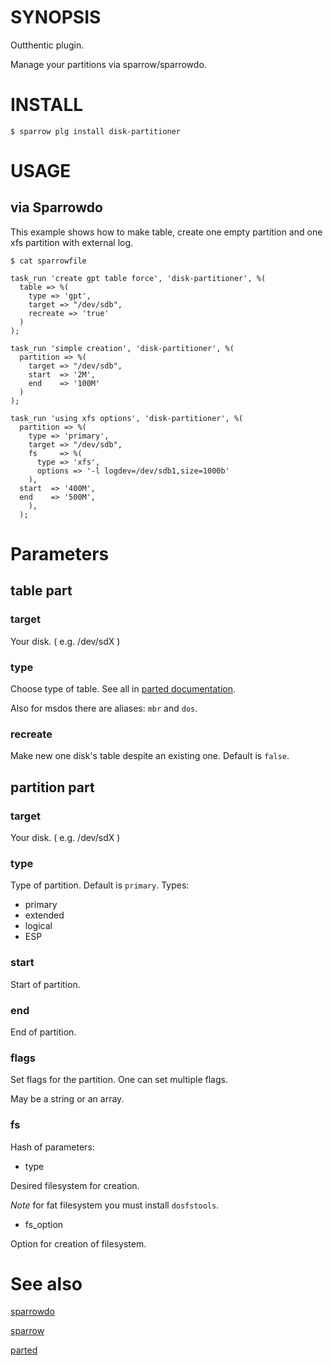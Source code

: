 # SYNOPSIS

Outthentic plugin.

Manage your partitions via sparrow/sparrowdo.

# INSTALL

    $ sparrow plg install disk-partitioner

# USAGE

## via Sparrowdo

This example shows how to make table, create one empty partition and one xfs partition with external log.

    $ cat sparrowfile
    
    task_run 'create gpt table force', 'disk-partitioner', %(
      table => %(
        type => 'gpt',
        target => "/dev/sdb",
        recreate => 'true'
      )
    );

    task_run 'simple creation', 'disk-partitioner', %(
      partition => %(
        target => "/dev/sdb",
        start  => '2M',
        end    => '100M'
      )
    );

    task_run 'using xfs options', 'disk-partitioner', %(
      partition => %(
        type => 'primary',
        target => "/dev/sdb",
        fs     => %(
          type => 'xfs',
          options => '-l logdev=/dev/sdb1,size=1000b'
        ),
      start  => '400M',
      end    => '500M',
        ),
      );

# Parameters
## table part
### target
Your disk. ( e.g. /dev/sdX )

### type
Choose type of table. See all in [parted documentation](https://www.gnu.org/software/parted/manual/html_node/mklabel.html). 

Also for msdos there are aliases: `mbr` and `dos`.

### recreate
Make new one disk's table despite an existing one. Default is `false`.

## partition part
### target
Your disk. ( e.g. /dev/sdX )

### type
Type of partition. Default is `primary`. Types:
 - primary
 - extended
 - logical
 - ESP

### start
Start of partition.

### end
End of partition.

### flags
Set flags for the partition. One can set multiple flags. 

May be a string or an array.

### fs
Hash of parameters:

 - type

Desired filesystem for creation. 

*Note* for fat filesystem you must install `dosfstools`.

 - fs_option

Option for creation of filesystem.

# See also
[sparrowdo](https://github.com/melezhik/sparrowdo)

[sparrow](https://github.com/melezhik/sparrow)

[parted](https://www.gnu.org/software/parted/manual/parted.html)

